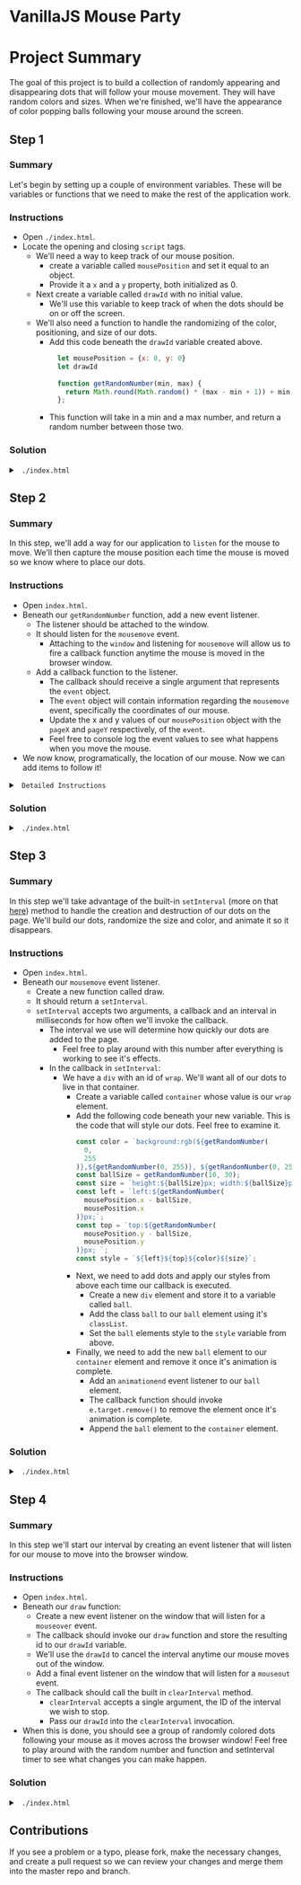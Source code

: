 # VanillaJS Mouse Party

# Project Summary

The goal of this project is to build a collection of randomly appearing and disappearing dots that will follow your mouse movement. They will have random colors and sizes. When we're finished, we'll have the appearance of color popping balls following your mouse around the screen.

## Step 1

### Summary

Let's begin by setting up a couple of environment variables. These will be variables or functions that we need to make the rest of the application work.

### Instructions

- Open `./index.html`.
- Locate the opening and closing `script` tags.
  - We'll need a way to keep track of our mouse position.
    - create a variable called `mousePosition` and set it equal to an object.
    - Provide it a `x` and a `y` property, both initialized as 0.
  - Next create a variable called `drawId` with no initial value.
    - We'll use this variable to keep track of when the dots should be on or off the screen.
  - We'll also need a function to handle the randomizing of the color, positioning, and size of our dots.
    - Add this code beneath the `drawId` variable created above.
      ```js
        let mousePosition = {x: 0, y: 0}
        let drawId
        
        function getRandomNumber(min, max) {
          return Math.round(Math.random() * (max - min + 1)) + min;
        };
      ```
    - This function will take in a min and a max number, and return a random number between those two.

### Solution

<details>

<summary> <code> ./index.html </code> </summary>

```js
const mousePosition = { x: 0, y: 0 };
let drawId;

function getRandomNumber(min, max) {
    return Math.round(Math.random() * (max - min + 1)) + min;
};
```

</details>

## Step 2

### Summary

In this step, we'll add a way for our application to `listen` for the mouse to move. We'll then capture the mouse position each time the mouse is moved so we know where to place our dots.

### Instructions

- Open `index.html`.
- Beneath our `getRandomNumber` function, add a new event listener.
  - The listener should be attached to the window.
  - It should listen for the `mousemove` event.
    - Attaching to the `window` and listening for `mousemove` will allow us to fire a callback function anytime the mouse is moved in the browser window.
  - Add a callback function to the listener.
    - The callback should receive a single argument that represents the `event` object.
    - The `event` object will contain information regarding the `mousemove` event, specifically the coordinates of our mouse.
    - Update the x and y values of our `mousePosition` object with the `pageX` and `pageY` respectively, of the `event`.
    - Feel free to console log the event values to see what happens when you move the mouse.
- We now know, programatically, the location of our mouse. Now we can add items to follow it!

<details>

<summary> <code> Detailed Instructions </code> </summary>

- We need to make a new event listener for any time the mouse moves. To do this we are going to use `addEventListener` on the window object.
- using `window.addEventListener` we are going to invoke it and pass in a string, stating what event we are waiting for, `mousemove`.
- We will also pass in a function being the task to be performed when the mouse moves. We can either write the function inline as a function expression `('mousemove' function(){})` or make a name function and pass that in, `('mousemove', onMove)`. It will not make a difference either way.
- This function will get passed in an argument which is an `event` object, full of information about the event that just happened. To make it more clear lets call it `mouseMoveEvent`. Two of the properties on the `mouseMoveEvent` object is the x axis position, and the y axis position as `mouseMoveEvent.pageX` and `mouseMoveEvent.pageY`.
- We are going to overwrite the `mousePosition.x` and `mousePosition.y` with these two values so we can use it for later.

</details>

### Solution

<details>

<summary> <code> ./index.html </code> </summary>

```js
const mousePosition = { x: 0, y: 0 };
let drawId;

const getRandomNumber = function(min, max) {
  return Math.round(Math.random() * (max - min + 1)) + min;
};

window.addEventListener('mousemove', function(mouseMoveEvent) {
  mousePosition.x = mouseMoveEvent.pageX;
  mousePosition.y = mouseMoveEvent.pageY;
});
```

</details>

## Step 3

### Summary

In this step we'll take advantage of the built-in `setInterval` (more on that <a href="https://www.w3schools.com/jsref/met_win_setinterval.asp">here</a>) method to handle the creation and destruction of our dots on the page. We'll build our dots, randomize the size and color, and animate it so it disappears.

### Instructions

- Open `index.html`.
- Beneath our `mousemove` event listener.
  - Create a new function called draw.
  - It should return a `setInterval`.
  - `setInterval` accepts two arguments, a callback and an interval in milliseconds for how often we'll invoke the callback.
    - The interval we use will determine how quickly our dots are added to the page.
      - Feel free to play around with this number after everything is working to see it's effects.
    - In the callback in `setInterval`:
      - We have a `div` with an id of `wrap`. We'll want all of our dots to live in that container.
        - Create a variable called `container` whose value is our `wrap` element.
        - Add the following code beneath your new variable. This is the code that will style our dots. Feel free to examine it.
          ```js
          const color = `background:rgb(${getRandomNumber(
            0,
            255
          )},${getRandomNumber(0, 255)}, ${getRandomNumber(0, 255)});`;
          const ballSize = getRandomNumber(10, 30);
          const size = `height:${ballSize}px; width:${ballSize}px;`;
          const left = `left:${getRandomNumber(
            mousePosition.x - ballSize,
            mousePosition.x
          )}px;`;
          const top = `top:${getRandomNumber(
            mousePosition.y - ballSize,
            mousePosition.y
          )}px; `;
          const style = `${left}${top}${color}${size}`;
          ```
        - Next, we need to add dots and apply our styles from above each time our callback is executed.
          - Create a new `div` element and store it to a variable called `ball`.
          - Add the class `ball` to our `ball` element using it's `classList`.
          - Set the `ball` elements style to the `style` variable from above.
        - Finally, we need to add the new `ball` element to our `container` element and remove it once it's animation is complete.
          - Add an `animationend` event listener to our `ball` element.
          - The callback function should invoke `e.target.remove()` to remove the element once it's animation is complete.
          - Append the `ball` element to the `container` element.

### Solution

<details>

<summary> <code> ./index.html </code> </summary>

```js
const mousePosition = { x: 0, y: 0 };
let drawId;

const getRandomNumber = function(min, max){
  return Math.round(Math.random() * (max - min + 1)) + min;
}

window.addEventListener("mousemove", function(e){
  mousePosition.x = e.pageX;
  mousePosition.y = e.pageY;
});

function draw(){
  return setInterval(function() {
    const container = document.getElementById("wrap");
    const color = `background:rgb(${getRandomNumber(0, 255)},${getRandomNumber(
      0,
      255
    )}, ${getRandomNumber(0, 255)});`;
    const ballSize = getRandomNumber(10, 30);
    const size = `height:${ballSize}px; width:${ballSize}px;`;
    const left = `left:${getRandomNumber(
      mousePosition.x - ballSize,
      mousePosition.x
    )}px;`;
    const top = `top:${getRandomNumber(
      mousePosition.y - ballSize,
      mousePosition.y
    )}px; `;
    const style = `${left}${top}${color}${size}`;

    const ball = document.createElement("div");
    ball.classList.add("ball");
    ball.style = style;

    ball.addEventListener("animationend", function(e) {
      e.target.remove();
    });

    container.appendChild(ball);
  }, 50);
}
```

</details>

## Step 4

### Summary

In this step we'll start our interval by creating an event listener that will listen for our mouse to move into the browser window.

### Instructions

- Open `index.html`.
- Beneath our `draw` function:
  - Create a new event listener on the window that will listen for a `mouseover` event.
  - The callback should invoke our `draw` function and store the resulting id to our `drawId` variable.
  - We'll use the `drawId` to cancel the interval anytime our mouse moves out of the window.
  - Add a final event listener on the window that will listen for a `mouseout` event.
  - The callback should call the built in `clearInterval` method.
    - `clearInterval` accepts a single argument, the ID of the interval we wish to stop.
    - Pass our `drawId` into the `clearInterval` invocation.
- When this is done, you should see a group of randomly colored dots following your mouse as it moves across the browser window! Feel free to play around with the random number and function and setInterval timer to see what changes you can make happen.

### Solution

<details>

<summary> <code> ./index.html </code> </summary>

```js
const mousePosition = { x: 0, y: 0 };
let drawId;

const getRandomNumber = function(min, max) {
  return Math.round(Math.random() * (max - min + 1)) + min;
};

window.addEventListener('mousemove', function(e) {
  mousePosition.x = e.pageX;
  mousePosition.y = e.pageY;
});

function draw() {
  return setInterval(function() {
    const container = document.getElementById('wrap');
    const color = `background:rgb(${getRandomNumber(0, 255)},${getRandomNumber(
      0,
      255
    )}, ${getRandomNumber(0, 255)});`;
    const ballSize = getRandomNumber(10, 30);
    const size = `height:${ballSize}px; width:${ballSize}px;`;
    const left = `left:${getRandomNumber(
      mousePosition.x - ballSize,
      mousePosition.x
    )}px;`;
    const top = `top:${getRandomNumber(
      mousePosition.y - ballSize,
      mousePosition.y
    )}px;`;
    const style = `${left}${top}${color}${size}`;

    const ball = document.createElement('div');
    ball.classList.add('ball');
    ball.style = style;

    ball.addEventListener('animationend', function(e) {
      e.target.remove();
    });

    container.appendChild(ball);
  }, 50);
}
window.addEventListener('mouseover', function() {
  drawId = draw();
});
window.addEventListener('mouseout', function() {
  clearInterval(drawId);
});
```

</details>

## Contributions

If you see a problem or a typo, please fork, make the necessary changes, and create a pull request so we can review your changes and merge them into the master repo and branch.
